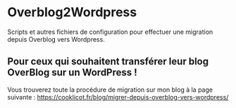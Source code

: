 # Overblog2Wordpress
Scripts et autres fichiers de configuration pour effectuer une migration depuis Overblog vers Wordpress.

## Pour ceux qui souhaitent transférer leur blog OverBlog sur un WordPress !

Vous trouverez toute la procédure de migration sur mon blog à la page suivante : https://cooklicot.fr/blog/migrer-depuis-overblog-vers-wordpress/
